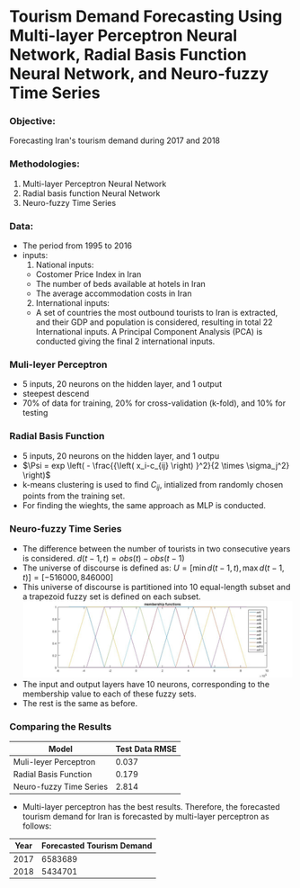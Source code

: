 # Tourism Demand Forecasting Using Multi-layer Perceptron Neural Network, Radial Basis Function Neural Network, and Neuro-fuzzy Time Series

### Objective:
Forecasting Iran's tourism demand during 2017 and 2018
### Methodologies: 
  1. Multi-layer Perceptron Neural Network
  2. Radial basis function Neural Network
  3. Neuro-fuzzy Time Series
### Data:
- The period from 1995 to 2016
- inputs:
  1. National inputs:
    - Costomer Price Index in Iran
    - The number of beds available at hotels in Iran
    - The average accommodation costs in Iran
  2. International inputs:
    - A set of countries the most outbound tourists to Iran is extracted, and their GDP and population is considered, resulting in total 22 International inputs. A Principal Component Analysis (PCA) is conducted giving the final 2 international inputs.
### Muli-leyer Perceptron
- 5 inputs, 20 neurons on the hidden layer, and 1 output
- steepest descend
- 70% of data for training, 20% for cross-validation (k-fold), and 10% for testing
### Radial Basis Function
- 5 inputs, 20 neurons on the hidden layer, and 1 outpu
- $\Psi = exp \left( - \frac{{\left( x_i-c_{ij} \right) }^2}{2 \times \sigma_j^2} \right)$
- k-means clustering is used to find $C_{ij}$, intialized from randomly chosen points from the training set.
- For finding the wieghts, the same approach as MLP is conducted.
### Neuro-fuzzy Time Series
- The difference between the number of tourists in two consecutive years is considered. $d(t-1,t) = obs(t) - obs(t-1)$
- The universe of discourse is defined as: $U = \left[ \min{d(t-1,t)} , \max{d(t-1,t)} \right] = [-516000 , 846000]$
- This universe of discourse is partitioned into 10 equal-length subset and a trapezoid fuzzy set is defined on each subset.
  ![](https://github.com/hamidnakhaei/tourism_demand_forecasting_neural_network-/blob/c83bb352c2fc2df1c4edb07508ef8392a8758391/Fig/mf2.jpg)
- The input and output layers have 10 neurons, corresponding to the membership value to each of these fuzzy sets.
- The rest is the same as before.
### Comparing the Results
| Model |  Test Data RMSE |
|----------|----------|
| Muli-leyer Perceptron    | 0.037   |
| Radial Basis Function    | 0.179   |
| Neuro-fuzzy Time Series    | 2.814   |
- Multi-layer perceptron has the best results. Therefore, the forecasted tourism demand for Iran is forecasted by multi-layer perceptron as follows: 

| Year |  Forecasted Tourism Demand |
|----------|----------|
|2017   | 6583689   |
|2018    | 5434701   |
